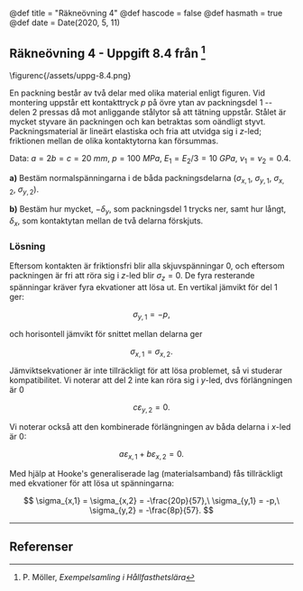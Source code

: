 @def title = "Räkneövning 4"
@def hascode = false
@def hasmath = true
@def date = Date(2020, 5, 11)

## Räkneövning 4 - Uppgift 8.4 från [^moller]

\figurenc{/assets/uppg-8.4.png}

En packning består av två delar med olika material enligt figuren. Vid montering uppstår ett kontakttryck $p$ på övre ytan av packningsdel 1 -- delen 2 pressas då mot anliggande stålytor så att tätning uppstår. Stålet är mycket styvare än packningen och kan betraktas som oändligt styvt. Packningsmaterial är lineärt elastiska och fria att utvidga sig i $z$-led; friktionen mellan de olika kontaktytorna kan försummas.

Data: $a = 2b = c = \SI{20}{mm}$, $p = \SI{100}{MPa}$, $E_1 = E_2/3 = \SI{10}{GPa}$, $\nu_1 = \nu_2 = 0.4$.

**a)** Bestäm normalspänningarna i de båda packningsdelarna ($\sigma_{x,1},\ \sigma_{y,1},\ \sigma_{x,2},\ \sigma_{y,2}$).

**b)** Bestäm hur mycket, $-\delta_y$, som packningsdel 1 trycks ner, samt hur långt, $\delta_x$, som kontaktytan mellan de två delarna förskjuts.

### Lösning

Eftersom kontakten är friktionsfri blir alla skjuvspänningar 0, och eftersom packningen är fri att röra sig i $z$-led blir $\sigma_z = 0$. De fyra resterande spänningar kräver fyra ekvationer att lösa ut. En vertikal jämvikt för del 1 ger:

$$
\sigma_{y,1} = -p,
$$

och horisontell jämvikt för snittet mellan delarna ger

$$
\sigma_{x,1} = \sigma_{x,2}.
$$

Jämviktsekvationer är inte tillräckligt för att lösa problemet, så vi studerar kompatibilitet. Vi noterar att del 2 inte kan röra sig i $y$-led, dvs förlängningen är 0

$$
c\varepsilon_{y,2} = 0.
$$

Vi noterar också att den kombinerade förlängningen av båda delarna i $x$-led är 0:

$$
a\varepsilon_{x,1} + b\varepsilon_{x,2} = 0.
$$

Med hjälp at Hooke's generaliserade lag (materialsamband) fås tillräckligt med ekvationer för att lösa ut spänningarna:

$$
\sigma_{x,1} = \sigma_{x,2} = -\frac{20p}{57},\ \sigma_{y,1} = -p,\ \sigma_{y,2} = -\frac{8p}{57}.
$$

---

## Referenser

[^moller]: P. Möller, *Exempelsamling i Hållfasthetslära*
[^extra]: *Extra övningsexempel i hållfasthetslära för TME061*
